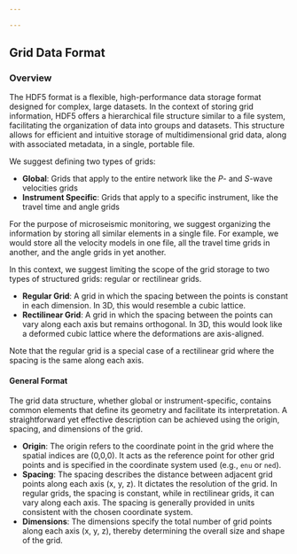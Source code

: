 ```yaml
---

---
```


## Grid Data Format

### Overview

The HDF5 format is a flexible, high-performance data storage format designed for complex, large datasets. In the context of storing grid information, HDF5 offers a hierarchical file structure similar to a file system, facilitating the organization of data into groups and datasets. This structure allows for efficient and intuitive storage of multidimensional grid data, along with associated metadata, in a single, portable file.

We suggest defining two types of grids:
- **Global**: Grids that apply to the entire network like the *P*- and *S*-wave velocities grids
- **Instrument Specific**: Grids that apply to a specific instrument, like the travel time and angle grids

For the purpose of microseismic monitoring, we suggest organizing the information by storing all similar elements in a single file. For example, we would store all the velocity models in one file, all the travel time grids in another, and the angle grids in yet another.

In this context, we suggest limiting the scope of the grid storage to two types of structured grids: regular or rectilinear grids.
- **Regular Grid**: A grid in which the spacing between the points is constant in each dimension. In 3D, this would resemble a cubic lattice.
- **Rectilinear Grid**: A grid in which the spacing between the points can vary along each axis but remains orthogonal. In 3D, this would look like a deformed cubic lattice where the deformations are axis-aligned.

Note that the regular grid is a special case of a rectilinear grid where the spacing is the same along each axis.

#### General Format

The grid data structure, whether global or instrument-specific, contains common elements that define its geometry and facilitate its interpretation. A straightforward yet effective description can be achieved using the origin, spacing, and dimensions of the grid.
- **Origin**: The origin refers to the coordinate point in the grid where the spatial indices are (0,0,0). It acts as the reference point for other grid points and is specified in the coordinate system used (e.g., `enu` or `ned`).
- **Spacing**: The spacing describes the distance between adjacent grid points along each axis (x, y, z). It dictates the resolution of the grid. In regular grids, the spacing is constant, while in rectilinear grids, it can vary along each axis. The spacing is generally provided in units consistent with the chosen coordinate system.
- **Dimensions**: The dimensions specify the total number of grid points along each axis (x, y, z), thereby determining the overall size and shape of the grid.
